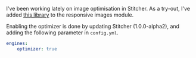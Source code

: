 I've been working lately on image optimisation in Stitcher. As a try-out, I've added [this library](https://github.com/psliwa/image-optimizer) to the responsive images module. 
 
Enabling the optimizer is done by updating Stitcher (1.0.0-alpha2), and adding the following parameter in `config.yml`.
 
```yaml
engines:
    optimizer: true
```
